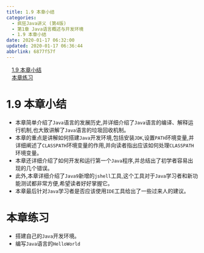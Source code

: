 ```yaml
---
title: 1.9 本章小结
categories: 
  - 疯狂Java讲义 (第4版)
  - 第1章 Java语言概述与开发环境
  - 1.9 本章小结
date: 2020-01-17 06:32:00
updated: 2020-01-17 06:36:44
abbrlink: 6877f57f
---
```

<div id='my_toc'><a href="/JavaReadingNotes/6877f57f/#1-9-本章小结" class="header_1">1.9 本章小结</a><br><a href="/JavaReadingNotes/6877f57f/#本章练习" class="header_1">本章练习</a><br></div>
<style>.header_1{margin-left: 1em;}.header_2{margin-left: 2em;}.header_3{margin-left: 3em;}.header_4{margin-left: 4em;}.header_5{margin-left: 5em;}.header_6{margin-left: 6em;}</style>
<!--more-->
<script>if (navigator.platform.search('arm')==-1){document.getElementById('my_toc').style.display = 'none';}var e,p = document.getElementsByTagName('p');while (p.length>0) {e = p[0];e.parentElement.removeChild(e);}</script>

<!--end-->
# 1.9 本章小结
- 本章简单介绍了`Java`语言的发展历史,并详细介绍了`Java`语言的编译、解释运行机制,也大致讲解了`Java`语言的垃圾回收机制。
- 本章的重点是讲解如何搭建`Java`开发环境,包括安装`JDK`,设置`PATH`环境变量,并详细阐述了`CLASSPATH`环境变量的作用,并向读者指出应该如何处理`CLASSPATH`环境变量。
- 本章还详细介绍了如何开发和运行第一个`Java`程序,并总结出了初学者容易出现的几个错误。
- 此外,本章详细介绍了`Java9`新增的`jshell`工具,这个工具对于`Java`学习者和新功能测试都非常方便,希望读者好好掌握它。
- 本章最后针对`Java`学习者是否应该使用`IDE`工具给出了一些过来人的建议。

# 本章练习
- 搭建自己的`Java`开发环境。
- 编写`Java`语言的`HelloWorld`
